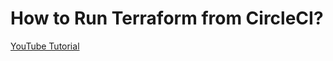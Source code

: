 # How to Run Terraform from CircleCI?

[YouTube Tutorial](https://antonputra.com/how-to-run-terraform-from-circleci/)
